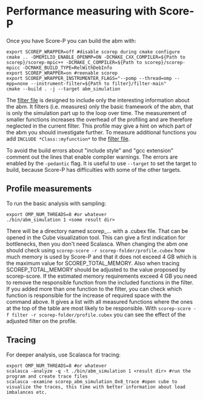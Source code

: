# Performance measuring with Score-P

Once you have Score-P you can build the abm with: 
```
export SCOREP_WRAPPER=off #disable scorep during cmake configure
cmake .. -DMEMILIO_ENABLE_OPENMP=ON -DCMAKE_CXX_COMPILER=${Path to scorep}/scorep-mpic++ -DCMAKE_C_COMPILER=${Path to scorep}/scorep-mpicc -DCMAKE_BUILD_TYPE=RelWithDebInfo
export SCOREP_WRAPPER=on #reenable scorep
export SCOREP_WRAPPER_INSTRUMENTER_FLAGS="--pomp --thread=omp --mpp=none --instrument-filter=${Path to filter}/filter-main"
cmake --build . -j --target abm_simulation
```

The [filter file](./filter-main) is designed to include only the interesting information about the abm. It filters (i.e. measures) only the basic framework of the abm, that is only the simulation part up to the loop over time. The measurement of smaller functions increases the overhead of the profiling and are therefore neglected in the current filter. This profile may give a hint on which part of the abm you should investigate further. To measure additional functions you add ```INCLUDE *Class::myfunction*``` to the [filter file](./filter-main). 

To avoid the build errors about "include style" and "gcc extension" comment out the lines that enable compiler warnings. The errors are enabled by the ```-pedantic``` flag.
It is useful to use ```--target``` to set the target to build, because Score-P has difficulties with some of the other targets.

## Profile measurements

To run the basic analysis with sampling:
```
export OMP_NUM_THREADS=8 #or whatever
./bin/abm_simulation 1 <some result dir>
```

There will be a directory named scorep_... with a .cubex file. That can be opened in the Cube visualization tool. This can give a first indication for bottlenecks, then you don't need Scalasca.
When changing the abm one should check using ```scorep-score -r scorep-folder/profile.cubex``` how much memory is used by Score-P and that it does not exceed 4 GB which is the maximum value for SCOREP_TOTAL_MEMORY. Also when tracing SCOREP_TOTAL_MEMORY should be adjusted to the value proposed by scorep-score. 
If the estimated memory requirements exceed 4 GB you need to remove the responsible function from the included functions in the filter. If you added more than one function to the filter, you can check which function is responsible for the increase of required space with the command above. It gives a list with all measured functions where the ones at the top of the table are most likely to be responsible. With ```scorep-score -f filter -r scorep-folder/profile.cubex``` you can see the effect of the adjusted filter on the profile.

## Tracing

For deeper analysis, use Scalasca for tracing:

```
export OMP_NUM_THREADS=8 #or whatever
scalasca -analyze -q -t ./bin/abm_simulation 1 <result dir> #run the program and create trace files
scalasca -examine scorep_abm_simulation_Ox8_trace #open cube to visualize the traces, this time with better information about load imbalances etc.
```
